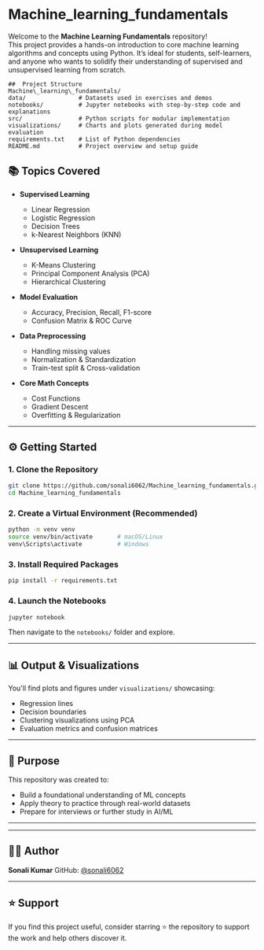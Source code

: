 # Machine_learning_fundamentals



Welcome to the **Machine Learning Fundamentals** repository!  
This project provides a hands-on introduction to core machine learning algorithms and concepts using Python. It’s ideal for students, self-learners, and anyone who wants to solidify their understanding of supervised and unsupervised learning from scratch.


```
##  Project Structure
Machine\_learning\_fundamentals/
data/               # Datasets used in exercises and demos
notebooks/          # Jupyter notebooks with step-by-step code and explanations
src/                # Python scripts for modular implementation
visualizations/     # Charts and plots generated during model evaluation
requirements.txt    # List of Python dependencies
README.md           # Project overview and setup guide

````



## 📚 Topics Covered

- **Supervised Learning**
  - Linear Regression
  - Logistic Regression
  - Decision Trees
  - k-Nearest Neighbors (KNN)

- **Unsupervised Learning**
  - K-Means Clustering
  - Principal Component Analysis (PCA)
  - Hierarchical Clustering

- **Model Evaluation**
  - Accuracy, Precision, Recall, F1-score
  - Confusion Matrix & ROC Curve

- **Data Preprocessing**
  - Handling missing values
  - Normalization & Standardization
  - Train-test split & Cross-validation

- **Core Math Concepts**
  - Cost Functions
  - Gradient Descent
  - Overfitting & Regularization

---

## ⚙️ Getting Started

### 1. Clone the Repository

```bash
git clone https://github.com/sonali6062/Machine_learning_fundamentals.git
cd Machine_learning_fundamentals
````

### 2. Create a Virtual Environment (Recommended)

```bash
python -m venv venv
source venv/bin/activate       # macOS/Linux
venv\Scripts\activate          # Windows
```

### 3. Install Required Packages

```bash
pip install -r requirements.txt
```

### 4. Launch the Notebooks

```bash
jupyter notebook
```

Then navigate to the `notebooks/` folder and explore.

---

## 📊 Output & Visualizations

You'll find plots and figures under `visualizations/` showcasing:

* Regression lines
* Decision boundaries
* Clustering visualizations using PCA
* Evaluation metrics and confusion matrices

---

## 🎯 Purpose

This repository was created to:

* Build a foundational understanding of ML concepts
* Apply theory to practice through real-world datasets
* Prepare for interviews or further study in AI/ML

---

---

## 👩‍💻 Author

**Sonali Kumar**
GitHub: [@sonali6062](https://github.com/sonali6062)

---

## ⭐️ Support

If you find this project useful, consider starring ⭐ the repository to support the work and help others discover it.

```


